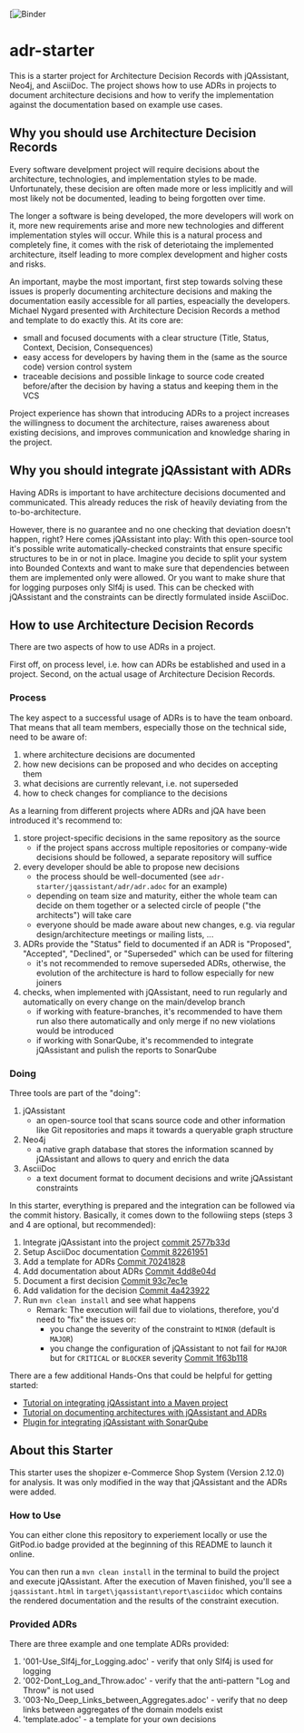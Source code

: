 [![Binder](https://mybinder.org/badge_logo.svg)

# adr-starter

This is a starter project for Architecture Decision Records with jQAssistant, Neo4j, and AsciiDoc.
The project shows how to use ADRs in projects to document architecture decisions and how to verify the implementation against the documentation based on example use cases.

## Why you should use Architecture Decision Records

Every software develpment project will require decisions about the architecture, technologies, and implementation styles to be made. 
Unfortunately, these decision are often made more or less implicitly and will most likely not be documented, leading to being forgotten over time.

The longer a software is being developed, the more developers will work on it, more new requirements arise and more new technologies and different implementation styles will occur. 
While this is a natural process and completely fine, it comes with the risk of deteriotaing the implemented architecture, itself leading to more complex development and higher costs and risks.

An important, maybe the most important, first step towards solving these issues is properly documenting architecture decisions and making the documentation easily accessible for all parties, espeacially the developers. 
Michael Nygard presented with Architecture Decision Records a method and template to do exactly this.
At its core are:

* small and focused documents with a clear structure (Title, Status, Context, Decision, Consequences)
* easy access for developers by having them in the (same as the source code) version control system 
* traceable decisions and possible linkage to source code created before/after the decision by having a status and keeping them in the VCS

Project experience has shown that introducing ADRs to a project increases the willingness to document the architecture, raises awareness about existing decisions, and improves communication and knowledge sharing in the project.

## Why you should integrate jQAssistant with ADRs

Having ADRs is important to have architecture decisions documented and communicated. 
This already reduces the risk of heavily deviating from the to-bo-architecture.

However, there is no guarantee and no one checking that deviation doesn't happen, right? 
Here comes jQAssistant into play: With this open-source tool it's possible write automatically-checked constraints that ensure specific structures to be in or not in place.
Imagine you decide to split your system into Bounded Contexts and want to make sure that dependencies between them are implemented only were allowed. Or you want to make shure that for logging purposes only Slf4j is used. This can be checked with jQAssistant and the constraints can be directly formulated inside AsciiDoc.

## How to use Architecture Decision Records

There are two aspects of how to use ADRs in a project.

First off, on process level, i.e. how can ADRs be established and used in a project.
Second, on the actual usage of Architecture Decision Records.

### Process

The key aspect to a successful usage of ADRs is to have the team onboard. 
That means that all team members, especially those on the technical side, need to be aware of:

1. where architecture decisions are documented
2. how new decisions can be proposed and who decides on accepting them
3. what decisions are currently relevant, i.e. not superseded
4. how to check changes for compliance to the decisions

As a learning from different projects where ADRs and jQA have been introduced it's recommend to:

1. store project-specific decisions in the same repository as the source
    * if the project spans accross multiple repositories or company-wide decisions should be followed, a separate repository will suffice
2. every developer should be able to propose new decisions
    * the process should be well-documented (see `adr-starter/jqassistant/adr/adr.adoc` for an example)
    * depending on team size and maturity, either the whole team can decide on them together or a selected circle of people ("the architects") will take care 
    * everyone should be made aware about new changes, e.g. via regular design/architecture meetings or mailing lists, ...
3. ADRs provide the "Status" field to documented if an ADR is "Proposed", "Accepted", "Declined", or "Superseded" which can be used for filtering
    * it's not recommended to remove superseded ADRs, otherwise, the evolution of the architecture is hard to follow especially for new joiners
4. checks, when implemented with jQAssistant, need to run regularly and automatically on every change on the main/develop branch
    * if working with feature-branches, it's recommended to have them run also there automatically and only merge if no new violations would be introduced
    * if working with SonarQube, it's recommended to integrate jQAssistant and pulish the reports to SonarQube 
    
   
### Doing

Three tools are part of the "doing":

1. jQAssistant
    * an open-source tool that scans source code and other information like Git repositories and maps it towards a queryable graph structure
2. Neo4j
    * a native graph database that stores the information scanned by jQAssistant and allows to query and enrich the data
3. AsciiDoc
    * a text document format to document decisions and write jQAssistant constraints

In this starter, everything is prepared and the integration can be followed via the commit history. 
Basically, it comes down to the followiing steps (steps 3 and 4 are optional, but recommended):

1. Integrate jQAssistant into the project [commit 2577b33d](https://github.com/buschmais/adr-starter/commit/2577b33d)
2. Setup AsciiDoc documentation [Commit 82261951](https://github.com/buschmais/adr-starter/commit/82261951)
3. Add a template for ADRs [Commit 70241828](https://github.com/buschmais/adr-starter/commit/70241828)
4. Add documentation about ADRs [Commit 4dd8e04d](https://github.com/buschmais/adr-starter/commit/4dd8e04d)
5. Document a first decision [Commit 93c7ec1e](https://github.com/buschmais/adr-starter/commit/93c7ec1e)
6. Add validation for the decision [Commit 4a423922](https://github.com/buschmais/adr-starter/commit/4a423922)
7. Run `mvn clean install` and see what happens
    * Remark: The execution will fail due to violations, therefore, you'd need to "fix" the issues or:
        * you change the severity of the constraint to `MINOR` (default is `MAJOR`)
        * you change the configuration of jQAssistant to not fail for `MAJOR` but for `CRITICAL` or `BLOCKER` severity [Commit 1f63b118](https://github.com/buschmais/adr-starter/commit/1f63b118)

There are a few additional Hands-Ons that could be helpful for getting started:

- [Tutorial on integrating jQAssistant into a Maven project](https://101.jqassistant.org/getting-started-spring-boot-maven/index.html)
- [Tutorial on documenting architectures with jQAssistant and ADRs](https://101.jqassistant.org/architecture-decision-records/index.html)
- [Plugin for integrating jQAssistant with SonarQube](https://github.com/jqassistant-contrib/sonar-jqassistant-plugin)


## About this Starter

This starter uses the shopizer e-Commerce Shop System (Version 2.12.0) for analysis. It was only modified in the way that jQAssistant and the ADRs were added.

### How to Use

You can either clone this repository to experiement locally or use the GitPod.io badge provided at the beginning of this README to launch it online.

You can then run a `mvn clean install` in the terminal to build the project and execute jQAssistant. 
After the execution of Maven finished, you'll see a `jqassistant.html` in `target\jqassistant\report\asciidoc` which contains the rendered documentation and the results of the constraint execution.

### Provided ADRs

There are three example and one template ADRs provided:

1. '001-Use_Slf4j_for_Logging.adoc' - verify that only Slf4j is used for logging
2. '002-Dont_Log_and_Throw.adoc' - verify that the anti-pattern "Log and Throw" is not used
3. '003-No_Deep_Links_between_Aggregates.adoc' - verify that no deep links between aggregates of the domain models exist
4. 'template.adoc' - a template for your own decisions
